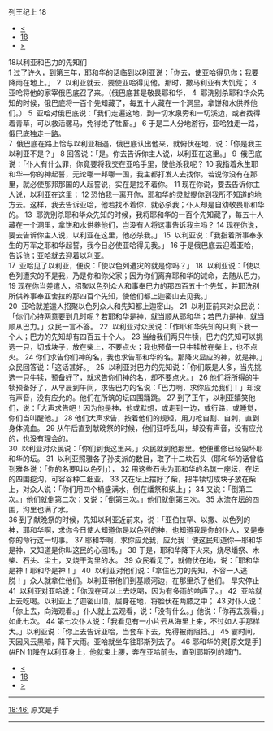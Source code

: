 ﻿





 列王纪上 18




* [<](bible/1KI17.md)
* [18](bible/1KI.md)
* [>](bible/1KI19.md)



 
18以利亚和巴力的先知们  
1 过了许久，到第三年，耶和华的话临到以利亚说：「你去，使亚哈得见你；我要降雨在地上。」 
2  以利亚就去，要使亚哈得见他。那时，撒马利亚有大饥荒； 
3  亚哈将他的家宰俄巴底召了来。（俄巴底甚是敬畏耶和华， 
4  耶洗别杀耶和华众先知的时候，俄巴底将一百个先知藏了，每五十人藏在一个洞里，拿饼和水供养他们。） 
5  亚哈对俄巴底说：「我们走遍这地，到一切水泉旁和一切溪边，或者找得着青草，可以救活骡马，免得绝了牲畜。」 
6 于是二人分地游行，亚哈独走一路，俄巴底独走一路。  
7  俄巴底在路上恰与以利亚相遇，俄巴底认出他来，就俯伏在地，说：「你是我主以利亚不是？」 
8 回答说：「是。你去告诉你主人说，以利亚在这里。」 
9  俄巴底说：「仆人有什么罪，你竟要将我交在亚哈手里，使他杀我呢？ 
10 我指着永生耶和华—你的神起誓，无论哪一邦哪一国，我主都打发人去找你。若说你没有在那里，就必使那邦那国的人起誓说，实在是找不着你。 
11 现在你说，要去告诉你主人说，以利亚在这里； 
12 恐怕我一离开你，耶和华的灵就提你到我所不知道的地方去。这样，我去告诉亚哈，他若找不着你，就必杀我；仆人却是自幼敬畏耶和华的。 
13  耶洗别杀耶和华众先知的时候，我将耶和华的一百个先知藏了，每五十人藏在一个洞里，拿饼和水供养他们，岂没有人将这事告诉我主吗？ 
14 现在你说，要去告诉你主人说，以利亚在这里，他必杀我。」 
15  以利亚说：「我指着所事奉永生的万军之耶和华起誓，我今日必使亚哈得见我。」 
16 于是俄巴底去迎着亚哈，告诉他；亚哈就去迎着以利亚。  
17  亚哈见了以利亚，便说：「使以色列遭灾的就是你吗？」 
18  以利亚说：「使以色列遭灾的不是我，乃是你和你父家；因为你们离弃耶和华的诫命，去随从巴力。 
19 现在你当差遣人，招聚以色列众人和事奉巴力的那四百五十个先知，并耶洗别所供养事奉亚舍拉的那四百个先知，使他们都上迦密山去见我。」  
20  亚哈就差遣人招聚以色列众人和先知都上迦密山。 
21  以利亚前来对众民说：「你们心持两意要到几时呢？若耶和华是神，就当顺从耶和华；若巴力是神，就当顺从巴力。」众民一言不答。 
22  以利亚对众民说：「作耶和华先知的只剩下我一个人；巴力的先知却有四百五十个人。 
23 当给我们两只牛犊，巴力的先知可以挑选一只，切成块子，放在柴上，不要点火；我也预备一只牛犊放在柴上，也不点火。 
24 你们求告你们神的名，我也求告耶和华的名。那降火显应的神，就是神。」众民回答说：「这话甚好。」 
25  以利亚对巴力的先知说：「你们既是人多，当先挑选一只牛犊，预备好了，就求告你们神的名，却不要点火。」 
26 他们将所得的牛犊预备好了，从早晨到午间，求告巴力的名说：「巴力啊，求你应允我们！」却没有声音，没有应允的。他们在所筑的坛四围踊跳。 
27 到了正午，以利亚嬉笑他们，说：「大声求告吧！因为他是神，他或默想，或走到一边，或行路，或睡觉，你们当叫醒他。」 
28 他们大声求告，按着他们的规矩，用刀枪自割、自刺，直到身体流血。 
29 从午后直到献晚祭的时候，他们狂呼乱叫，却没有声音，没有应允的，也没有理会的。  
30  以利亚对众民说：「你们到我这里来。」众民就到他那里。他便重修已经毁坏耶和华的坛。 
31  以利亚照雅各子孙支派的数目，取了十二块石头（耶和华的话曾临到雅各说：「你的名要叫以色列」）， 
32 用这些石头为耶和华的名筑一座坛，在坛的四围挖沟，可容谷种二细亚， 
33 又在坛上摆好了柴，把牛犊切成块子放在柴上，对众人说：「你们用四个桶盛满水，倒在燔祭和柴上」； 
34 又说：「倒第二次。」他们就倒第二次；又说：「倒第三次。」他们就倒第三次。 
35 水流在坛的四围，沟里也满了水。  
36 到了献晚祭的时候，先知以利亚近前来，说：「亚伯拉罕、以撒、以色列的神，耶和华啊，求你今日使人知道你是以色列的神，也知道我是你的仆人，又是奉你的命行这一切事。 
37 耶和华啊，求你应允我，应允我！使这民知道你—耶和华是神，又知道是你叫这民的心回转。」 
38 于是，耶和华降下火来，烧尽燔祭、木柴、石头、尘土，又烧干沟里的水。 
39 众民看见了，就俯伏在地，说：「耶和华是神！耶和华是神！」 
40  以利亚对他们说：「拿住巴力的先知，不容一人逃脱！」众人就拿住他们。以利亚带他们到基顺河边，在那里杀了他们。 旱灾停止  
41  以利亚对亚哈说：「你现在可以上去吃喝，因为有多雨的响声了。」 
42  亚哈就上去吃喝。以利亚上了迦密山顶，屈身在地，将脸伏在两膝之中； 
43 对仆人说：「你上去，向海观看。」仆人就上去观看，说：「没有什么。」他说：「你再去观看。」如此七次。 
44 第七次仆人说：「我看见有一小片云从海里上来，不过如人手那样大。」以利亚说：「你上去告诉亚哈，当套车下去，免得被雨阻挡。」 
45 霎时间，天因风云黑暗，降下大雨。亚哈就坐车往耶斯列去了。 
46 耶和华的灵[原文是手](#FN
1)降在以利亚身上，他就束上腰，奔在亚哈前头，直到耶斯列的城门。 
* [<](bible/1KI17.md)
* [18](bible/1KI.md)
* [>](bible/1KI19.md)





---


[18:46:](#V46)
原文是手




---









